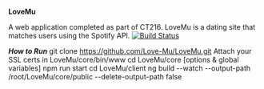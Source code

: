 __LoveMu__

A web application completed as part of CT216. LoveMu is a dating site that matches users using the Spotify API.
[![Build Status](https://travis-ci.com/Love-Mu/LoveMu.svg?branch=master)](https://travis-ci.com/Love-Mu/LoveMu)

___How to Run___
git clone https://github.com/Love-Mu/LoveMu.git
Attach your SSL certs in LoveMu/core/bin/www
cd LoveMu/core
[options & global variables] npm run start
cd LoveMu/client
ng build --watch --output-path /root/LoveMu/core/public --delete-output-path false
